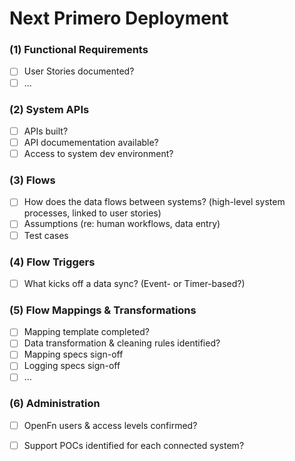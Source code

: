 # Next Primero Deployment

### (1) Functional Requirements
- [ ] User Stories documented?
- [ ] ...

### (2) System APIs
- [ ] APIs built? 
- [ ] API documementation available? 
- [ ] Access to system dev environment? 

### (3) Flows
- [ ] How does the data flows between systems? (high-level system processes, linked to user stories)
- [ ] Assumptions (re: human workflows, data entry)
- [ ] Test cases 

### (4) Flow Triggers
- [ ] What kicks off a data sync? (Event- or Timer-based?)

### (5) Flow Mappings & Transformations
- [ ] Mapping template completed? 
- [ ] Data transformation & cleaning rules identified? 
- [ ] Mapping specs sign-off 
- [ ] Logging specs sign-off 
- [ ] ...

### (6) Administration
- [ ] OpenFn users & access levels confirmed? 
- [ ] Support POCs identified for each connected system? 

